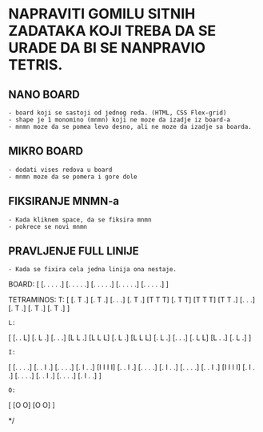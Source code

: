 # NAPRAVITI GOMILU SITNIH ZADATAKA KOJI TREBA DA SE URADE DA BI SE NANPRAVIO TETRIS.

## NANO BOARD

	- board koji se sastoji od jednog reda. (HTML, CSS Flex-grid)
	- shape je 1 monomino (mnmn) koji ne moze da izadje iz board-a
	- mnmn moze da se pomea levo desno, ali ne moze da izadje sa boarda.

## MIKRO BOARD

	- dodati vises redova u board
	- mnmn moze da se pomera i gore dole

## FIKSIRANJE MNMN-a

	- Kada kliknem space, da se fiksira mnmn
	- pokrece se novi mnmn

## PRAVLJENJE FULL LINIJE

	- Kada se fixira cela jedna linija ona nestaje.

BOARD:
[
	[. . . . .]
	[. . . . .]
	[. . . . .]
	[. . . . .]
	[. . . . .]
]

TETRAMINOS:
	T:
[
	[. T .]   [. T .]   [. . .]   [. T .]
	[T T T]   [. T T]   [T T T]   [T T .]
	[. . .]   [. T .]   [. T .]   [. T .]
]

	L:
[
	[. . L]   [. L .]   [. . .]   [L L .]
	[L L L]   [. L .]   [L L L]   [. L .]
	[. . .]   [. L L]   [L . .]   [. L .]
]

	I:
[
	[. . . .]  [. . I .]  [. . . .]  [. I . .]
	[I I I I]  [. . I .]  [. . . .]  [. I . .]
	[. . . .]  [. . I .]  [I I I I]  [. I . .]
	[. . . .]  [. . I .]  [. . . .]  [. I . .]
]

	O:
[
	[O O]
	[O O]
]





*/


